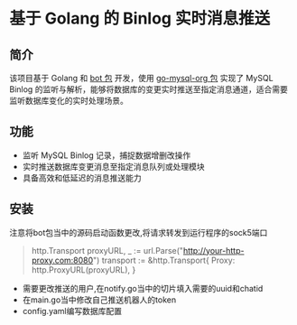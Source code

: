 # 基于 Golang 的 Binlog 实时消息推送

## 简介

该项目基于 Golang 和 [bot 包](https://github.com/go-telegram/bot) 开发，使用 [go-mysql-org 包](https://github.com/go-mysql-org/go-mysql) 实现了 MySQL Binlog 的监听与解析，能够将数据库的变更实时推送至指定消息通道，适合需要监听数据库变化的实时处理场景。

## 功能

- 监听 MySQL Binlog 记录，捕捉数据增删改操作
- 实时推送数据库变更消息至指定消息队列或处理模块
- 具备高效和低延迟的消息推送能力

## 安装

注意将bot包当中的源码启动函数更改,将请求转发到运行程序的sock5端口
> http.Transport
> proxyURL, _ := url.Parse("http://your-http-proxy.com:8080")
> transport := &http.Transport{
> Proxy: http.ProxyURL(proxyURL),
> }


- 需要更改推送的用户,在notify.go当中的切片填入需要的uuid和chatid
- 在main.go当中修改自己推送机器人的token
- config.yaml编写数据库配置

